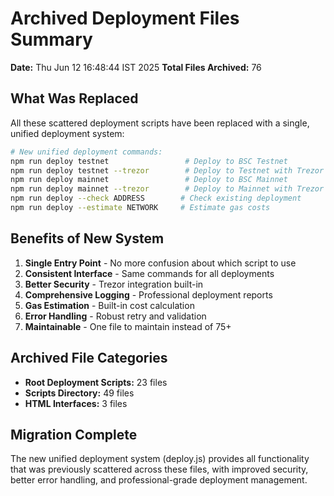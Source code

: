 # Archived Deployment Files Summary

**Date:** Thu Jun 12 16:48:44 IST 2025
**Total Files Archived:** 76

## What Was Replaced

All these scattered deployment scripts have been replaced with a single, unified deployment system:

```bash
# New unified deployment commands:
npm run deploy testnet                 # Deploy to BSC Testnet
npm run deploy testnet --trezor        # Deploy to Testnet with Trezor
npm run deploy mainnet                 # Deploy to BSC Mainnet  
npm run deploy mainnet --trezor        # Deploy to Mainnet with Trezor
npm run deploy --check ADDRESS        # Check existing deployment
npm run deploy --estimate NETWORK     # Estimate gas costs
```

## Benefits of New System

1. **Single Entry Point** - No more confusion about which script to use
2. **Consistent Interface** - Same commands for all deployments
3. **Better Security** - Trezor integration built-in
4. **Comprehensive Logging** - Professional deployment reports
5. **Gas Estimation** - Built-in cost calculation
6. **Error Handling** - Robust retry and validation
7. **Maintainable** - One file to maintain instead of 75+

## Archived File Categories

- **Root Deployment Scripts:** 23 files
- **Scripts Directory:** 49 files  
- **HTML Interfaces:** 3 files

## Migration Complete

The new unified deployment system (deploy.js) provides all functionality 
that was previously scattered across these files, with improved security,
better error handling, and professional-grade deployment management.
